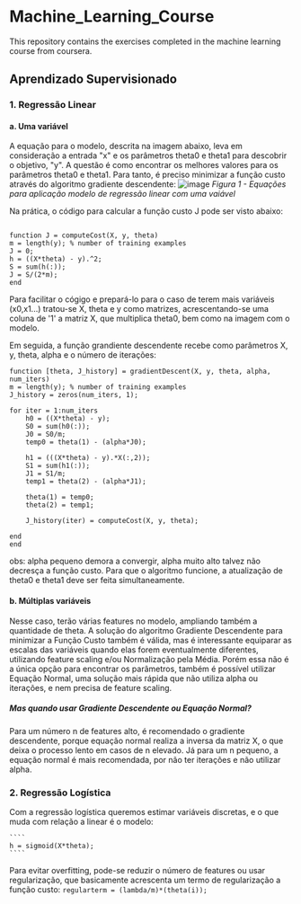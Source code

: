 # Machine_Learning_Course

This repository contains the exercises completed in the machine learning course from coursera.

## Aprendizado Supervisionado

### 1. Regressão Linear

  ####   a. Uma variável
A equação para o modelo, descrita na imagem abaixo, leva em consideração a entrada "x" e os parâmetros theta0 e theta1 para descobrir o objetivo, "y". 
A questão é como encontrar os melhores valores para os parâmetros theta0 e theta1. Para tanto, é preciso minimizar a função custo através do algoritmo gradiente descendente:
![image](https://user-images.githubusercontent.com/44439904/72576873-a2cd0980-38af-11ea-908b-11d8553e49b9.png)
_Figura 1 - Equações para aplicação modelo de regressão linear com uma vaiável_

Na prática, o código para calcular a função custo J pode ser visto abaixo: 
````

function J = computeCost(X, y, theta)
m = length(y); % number of training examples
J = 0;
h = ((X*theta) - y).^2;
S = sum(h(:));
J = S/(2*m);
end

````
Para facilitar o cógigo e prepará-lo para o caso de terem mais variáveis (x0,x1...) tratou-se X, theta e y como matrizes, acrescentando-se uma coluna de '1' a matriz X, que multiplica theta0, bem como na imagem com o modelo.

Em seguida, a função grandiente descendente recebe como parâmetros X, y, theta, alpha e o número de iterações:

````
function [theta, J_history] = gradientDescent(X, y, theta, alpha, num_iters)
m = length(y); % number of training examples
J_history = zeros(num_iters, 1);

for iter = 1:num_iters
    h0 = ((X*theta) - y);
    S0 = sum(h0(:));
    J0 = S0/m;
    temp0 = theta(1) - (alpha*J0);
    
    h1 = (((X*theta) - y).*X(:,2));
    S1 = sum(h1(:));
    J1 = S1/m;
    temp1 = theta(2) - (alpha*J1);

    theta(1) = temp0;
    theta(2) = temp1;
    
    J_history(iter) = computeCost(X, y, theta);

end
end
````
obs: alpha pequeno demora a convergir, alpha muito alto talvez não decresça a função custo. Para que o algoritmo funcione, a atualização de theta0 e theta1 deve ser feita simultaneamente.

  #### b. Múltiplas variáveis
  Nesse caso, terão várias features no modelo, ampliando também a quantidade de theta. A solução do algoritmo Gradiente Descendente para minimizar a Função Custo também é válida, mas é interessante equiparar as escalas das variáveis quando elas forem eventualmente diferentes, utilizando feature scaling e/ou Normalização pela Média. Porém essa não é a única opção para encontrar os parâmetros, também é possível utilizar Equação Normal, uma solução mais rápida que não utiliza alpha ou iterações, e nem precisa de feature scaling. 
  ##### Mas quando usar Gradiente Descendente ou Equação Normal?
  Para um número n de features alto, é recomendado o gradiente descendente, porque equação normal realiza a inversa da matriz X, o que deixa o processo lento em casos de n elevado. Já para um n pequeno, a equação normal é mais recomendada, por não ter iterações e não utilizar alpha.

### 2. Regressão Logística

  Com a regressão logística queremos estimar variáveis discretas, e o que muda com relação a linear é o modelo:
  
    ````
    h = sigmoid(X*theta);
    ````

  Para evitar overfitting, pode-se reduzir o número de features ou usar regularização, que basicamente acrescenta um termo de regularização a função custo:
    ````
    regularterm = (lambda/m)*(theta(i));
    ````
    
